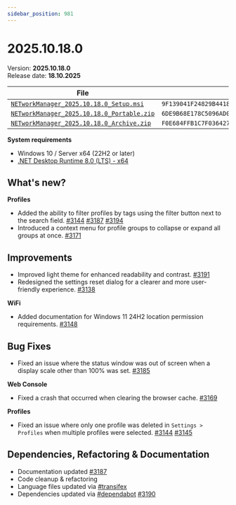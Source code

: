 ```yaml
---
sidebar_position: 981
---
```


# 2025.10.18.0

Version: **2025.10.18.0** <br />
Release date: **18.10.2025**

| File                                                                                                                                                                 | `SHA256`                                                           |
| -------------------------------------------------------------------------------------------------------------------------------------------------------------------- | ------------------------------------------------------------------ |
| [`NETworkManager_2025.10.18.0_Setup.msi`](https://github.com/BornToBeRoot/NETworkManager/releases/download/2025.10.18.0/NETworkManager_2025.10.18.0_Setup.msi)       | `9F139041F24829B44183A800642CC00CC615DCFC0069227696DFAA8A308C6CF7` |
| [`NETworkManager_2025.10.18.0_Portable.zip`](https://github.com/BornToBeRoot/NETworkManager/releases/download/2025.10.18.0/NETworkManager_2025.10.18.0_Portable.zip) | `6DE9B68E178C5096AD0514CF2B5FA11F8C582070783EAB41C6EF1838EEBA9602` |
| [`NETworkManager_2025.10.18.0_Archive.zip`](https://github.com/BornToBeRoot/NETworkManager/releases/download/2025.10.18.0/NETworkManager_2025.10.18.0_Archive.zip)   | `F0E684FFB1C7F03642735403D6D30F75839A3B21E698624D219964363948442F` |

**System requirements**

- Windows 10 / Server x64 (22H2 or later)
- [.NET Desktop Runtime 8.0 (LTS) - x64](https://dotnet.microsoft.com/en-us/download/dotnet/8.0/runtime)

## What's new?

**Profiles**

- Added the ability to filter profiles by tags using the filter button next to the search field. [#3144](https://github.com/BornToBeRoot/NETworkManager/pull/3144) [#3187](https://github.com/BornToBeRoot/NETworkManager/pull/3187) [#3194](https://github.com/BornToBeRoot/NETworkManager/pull/3194)
- Introduced a context menu for profile groups to collapse or expand all groups at once. [#3171](https://github.com/BornToBeRoot/NETworkManager/pull/3171)

## Improvements

- Improved light theme for enhanced readability and contrast. [#3191](https://github.com/BornToBeRoot/NETworkManager/pull/3191)
- Redesigned the settings reset dialog for a clearer and more user-friendly experience. [#3138](https://github.com/BornToBeRoot/NETworkManager/pull/3138)

**WiFi**

- Added documentation for Windows 11 24H2 location permission requirements. [#3148](https://github.com/BornToBeRoot/NETworkManager/pull/3148)

## Bug Fixes

- Fixed an issue where the status window was out of screen when a display scale other than 100% was set. [#3185](https://github.com/BornToBeRoot/NETworkManager/pull/3185)

**Web Console**

- Fixed a crash that occurred when clearing the browser cache. [#3169](https://github.com/BornToBeRoot/NETworkManager/pull/3169)

**Profiles**

- Fixed an issue where only one profile was deleted in `Settings > Profiles` when multiple profiles were selected. [#3144](https://github.com/BornToBeRoot/NETworkManager/pull/3144) [#3145](https://github.com/BornToBeRoot/NETworkManager/issues/3145)

## Dependencies, Refactoring & Documentation

- Documentation updated [#3187](https://github.com/BornToBeRoot/NETworkManager/pull/3187)
- Code cleanup & refactoring
- Language files updated via [#transifex](https://github.com/BornToBeRoot/NETworkManager/pulls?q=author%3Aapp%2Ftransifex-integration)
- Dependencies updated via [#dependabot](https://github.com/BornToBeRoot/NETworkManager/pulls?q=author%3Aapp%2Fdependabot) [#3190](https://github.com/BornToBeRoot/NETworkManager/pull/3190)
